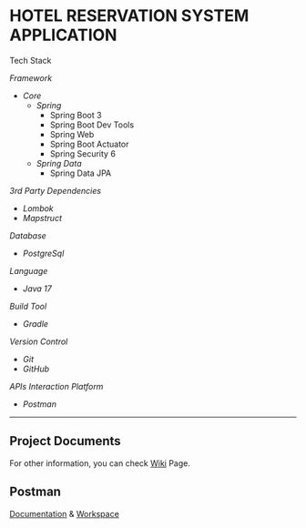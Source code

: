 # HOTEL RESERVATION SYSTEM APPLICATION
Tech Stack

_*Framework*_
 * _Core_
   - *Spring*
      + Spring Boot 3
      + Spring Boot Dev Tools
      + Spring Web
      + Spring Boot Actuator
      + Spring Security 6
   - *Spring Data*
      + Spring Data JPA

_*3rd Party Dependencies*_
* _Lombok_
* _Mapstruct_
    
_*Database*_
* _PostgreSql_

_*Language*_
* _Java 17_

_*Build Tool*_
* _Gradle_

_*Version Control*_
* _Git_
* _GitHub_
 
_*APIs Interaction Platform*_
* _Postman_

---

## Project Documents
For other information, you can check [Wiki](https://github.com/filizhelvaci/HotelsProject/wiki) Page.

## Postman
[Documentation](https://documenter.getpostman.com/view/32358530/2sAXxMeY7R) & [Workspace](https://web.postman.co/workspace/c650cd2a-6905-4c80-a9a3-16f6dedde96e/collection/32358530-73ea5126-92ae-436c-8c07-1308855c7ba1)

